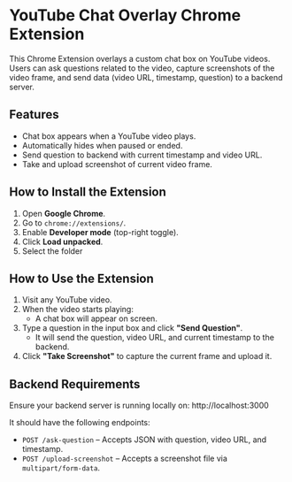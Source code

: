 # YouTube Chat Overlay Chrome Extension

This Chrome Extension overlays a custom chat box on YouTube videos. Users can ask questions related to the video, capture screenshots of the video frame, and send data (video URL, timestamp, question) to a backend server.

## Features

- Chat box appears when a YouTube video plays.
- Automatically hides when paused or ended.
- Send question to backend with current timestamp and video URL.
- Take and upload screenshot of current video frame.

## How to Install the Extension

1. Open **Google Chrome**.
2. Go to `chrome://extensions/`.
3. Enable **Developer mode** (top-right toggle).
4. Click **Load unpacked**.
5. Select the folder

## How to Use the Extension

1. Visit any YouTube video.
2. When the video starts playing:
   - A chat box will appear on screen.
3. Type a question in the input box and click **"Send Question"**.
   - It will send the question, video URL, and current timestamp to the backend.
4. Click **"Take Screenshot"** to capture the current frame and upload it.

## Backend Requirements

Ensure your backend server is running locally on:
http://localhost:3000

It should have the following endpoints:

- `POST /ask-question` – Accepts JSON with question, video URL, and timestamp.
- `POST /upload-screenshot` – Accepts a screenshot file via `multipart/form-data`.
